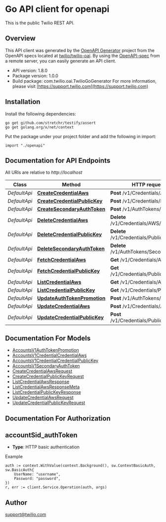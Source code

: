 # Go API client for openapi

This is the public Twilio REST API.

## Overview
This API client was generated by the [OpenAPI Generator](https://openapi-generator.tech) project from the OpenAPI specs located at [twilio/twilio-oai](https://github.com/twilio/twilio-oai/tree/main/spec).  By using the [OpenAPI-spec](https://www.openapis.org/) from a remote server, you can easily generate an API client.

- API version: 1.8.0
- Package version: 1.0.0
- Build package: com.twilio.oai.TwilioGoGenerator
For more information, please visit [https://support.twilio.com](https://support.twilio.com)

## Installation

Install the following dependencies:

```shell
go get github.com/stretchr/testify/assert
go get golang.org/x/net/context
```

Put the package under your project folder and add the following in import:

```golang
import "./openapi"
```

## Documentation for API Endpoints

All URIs are relative to *http://localhost*

Class | Method | HTTP request | Description
------------ | ------------- | ------------- | -------------
*DefaultApi* | [**CreateCredentialAws**](docs/DefaultApi.md#createcredentialaws) | **Post** /v1/Credentials/AWS | 
*DefaultApi* | [**CreateCredentialPublicKey**](docs/DefaultApi.md#createcredentialpublickey) | **Post** /v1/Credentials/PublicKeys | 
*DefaultApi* | [**CreateSecondaryAuthToken**](docs/DefaultApi.md#createsecondaryauthtoken) | **Post** /v1/AuthTokens/Secondary | 
*DefaultApi* | [**DeleteCredentialAws**](docs/DefaultApi.md#deletecredentialaws) | **Delete** /v1/Credentials/AWS/{Sid} | 
*DefaultApi* | [**DeleteCredentialPublicKey**](docs/DefaultApi.md#deletecredentialpublickey) | **Delete** /v1/Credentials/PublicKeys/{Sid} | 
*DefaultApi* | [**DeleteSecondaryAuthToken**](docs/DefaultApi.md#deletesecondaryauthtoken) | **Delete** /v1/AuthTokens/Secondary | 
*DefaultApi* | [**FetchCredentialAws**](docs/DefaultApi.md#fetchcredentialaws) | **Get** /v1/Credentials/AWS/{Sid} | 
*DefaultApi* | [**FetchCredentialPublicKey**](docs/DefaultApi.md#fetchcredentialpublickey) | **Get** /v1/Credentials/PublicKeys/{Sid} | 
*DefaultApi* | [**ListCredentialAws**](docs/DefaultApi.md#listcredentialaws) | **Get** /v1/Credentials/AWS | 
*DefaultApi* | [**ListCredentialPublicKey**](docs/DefaultApi.md#listcredentialpublickey) | **Get** /v1/Credentials/PublicKeys | 
*DefaultApi* | [**UpdateAuthTokenPromotion**](docs/DefaultApi.md#updateauthtokenpromotion) | **Post** /v1/AuthTokens/Promote | 
*DefaultApi* | [**UpdateCredentialAws**](docs/DefaultApi.md#updatecredentialaws) | **Post** /v1/Credentials/AWS/{Sid} | 
*DefaultApi* | [**UpdateCredentialPublicKey**](docs/DefaultApi.md#updatecredentialpublickey) | **Post** /v1/Credentials/PublicKeys/{Sid} | 


## Documentation For Models

 - [AccountsV1AuthTokenPromotion](docs/AccountsV1AuthTokenPromotion.md)
 - [AccountsV1CredentialCredentialAws](docs/AccountsV1CredentialCredentialAws.md)
 - [AccountsV1CredentialCredentialPublicKey](docs/AccountsV1CredentialCredentialPublicKey.md)
 - [AccountsV1SecondaryAuthToken](docs/AccountsV1SecondaryAuthToken.md)
 - [CreateCredentialAwsRequest](docs/CreateCredentialAwsRequest.md)
 - [CreateCredentialPublicKeyRequest](docs/CreateCredentialPublicKeyRequest.md)
 - [ListCredentialAwsResponse](docs/ListCredentialAwsResponse.md)
 - [ListCredentialAwsResponseMeta](docs/ListCredentialAwsResponseMeta.md)
 - [ListCredentialPublicKeyResponse](docs/ListCredentialPublicKeyResponse.md)
 - [UpdateCredentialAwsRequest](docs/UpdateCredentialAwsRequest.md)
 - [UpdateCredentialPublicKeyRequest](docs/UpdateCredentialPublicKeyRequest.md)


## Documentation For Authorization



## accountSid_authToken

- **Type**: HTTP basic authentication

Example

```golang
auth := context.WithValue(context.Background(), sw.ContextBasicAuth, sw.BasicAuth{
    UserName: "username",
    Password: "password",
})
r, err := client.Service.Operation(auth, args)
```


## Author

support@twilio.com

